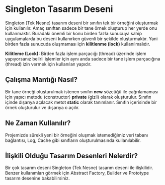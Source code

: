 # Singleton Tasarım Deseni 
Singleton (Tek Nesne) tasarım deseni bir sınıfın tek bir örneğini oluşturmak için kullanılır. Amaç sınıftan sadece bir tane örnek oluşturup her yerde onu kullanmaktır. Buradaki önemli bir konu birden fazla sunucuya sahip uygulamalarda bu deseni kullanırken güvenli bir şekilde oluşturmaktır. Yani birden fazla sunucuda oluşmaması için **kilitlenme (lock)** kullanılmalıdır. 

**Kilitleme (Lock):** Birden fazla işlem parçacığı (thread) üzerinde işlem yapıyorsanız belirli işlemler için aynı anda sadece bir tane işlem parçacığına (thread) izin vermek için kullanılan yapıdır.

## Çalışma Mantığı Nasıl?
Bir tane örneği oluşturulmak istenen sınıfın **new** sözcüğü ile çağrılamaması için yapıcı metodu (constructor) **private** (gizli) olarak oluşturulur. Sınıfın içinde dışarıya açılacak metot **static** olarak tanımlanır. Sınıfın içerisinde bir örnek oluşturulur ve dışarıya o açılır.

## Ne Zaman Kullanılır?
Projemizde sürekli yeni bir örneğini oluşmak istemediğimiz veri tabanı bağlantısı, Log, Cache gibi sınıfların oluşturulmasında kullanılabilir.

## İlişkili Olduğu Tasarım Desenleri Nelerdir? 
Bir çok tasarım deseni Singleton (Tek Nesne) tasarım deseni ile ilişkilidir. Benzer kullanımları görmek için Abstract Factory, Builder ve Prototype tasarım desenine bakabilirsiniz.